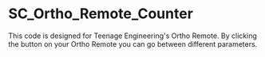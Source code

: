 # SC_Ortho_Remote_Counter
This code is designed for Teenage Engineering's Ortho Remote. By clicking the button on your Ortho Remote you can go between different parameters.
